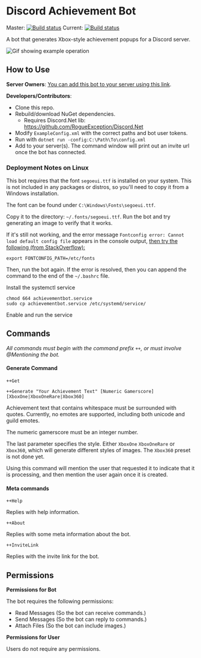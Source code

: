 # Discord Achievement Bot
Master: [![Build status](https://ci.appveyor.com/api/projects/status/9ap9d3d2cb6uw36s/branch/master?svg=true)](https://ci.appveyor.com/project/Chris-Johnston/discordachievementbot/branch/master)
Current: [![Build status](https://ci.appveyor.com/api/projects/status/9ap9d3d2cb6uw36s?svg=true)](https://ci.appveyor.com/project/Chris-Johnston/discordachievementbot)

A bot that generates Xbox-style achievement popups for a Discord server.

![Gif showing example operation][ExampleGif]

## How to Use

**Server Owners**: [You can add this bot to your server using this link][InviteLink].

**Developers/Contributors**:

- Clone this repo.
- Rebuild/download NuGet dependencies.
  - Requires Discord.Net lib: https://github.com/RogueException/Discord.Net
- Modify `ExampleConfig.xml` with the correct paths and bot user tokens.
- Run with `dotnet run -config:C:\Path\To\config.xml`
- Add to your server(s). The command window will print out an invite url once the bot has connected.

### Deployment Notes on Linux

This bot requires that the font `segoeui.ttf` is installed on your system. This is not included
in any packages or distros, so you'll need to copy it from a Windows installation.

The font can be found under `C:\Windows\Fonts\segoeui.ttf`.

Copy it to the directory: `~/.fonts/segoeui.ttf`. Run the bot and try generating an image to verify that it works.

If it's still not working, and the error message `Fontconfig error: Cannot load default config file` appears in the
console output, [then try the following (from StackOverflow):](https://askubuntu.com/a/708541)

```console
export FONTCONFIG_PATH=/etc/fonts
```

Then, run the bot again. If the error is resolved, then you can append the command to the end of the 
`~/.bashrc` file.

Install the systemctl service

```console
chmod 664 achievementbot.service
sudo cp achievementbot.service /etc/systemd/service/
```

Enable and run the service


## Commands

_All commands must begin with the command prefix `++`, or must involve @Mentioning the bot._

#### Generate Command

```
++Get

++Generate "Your Achievement Text" [Numeric Gamerscore] [XboxOne|XboxOneRare|Xbox360]
```

Achievement text that contains whitespace must be surrounded with quotes. Currently,
no emotes are supported, including both unicode and guild emotes.

The numeric gamerscore must be an integer number.

The last parameter specifies the style. Either `XboxOne` `XboxOneRare` or `Xbox360`,
which will generate different styles of images. The `Xbox360` preset is not done yet.

Using this command will mention the user that requested it to indicate that it is processing, and then mention the user again once it is created.

#### Meta commands

```
++Help
```

Replies with help information.

```
++About
```

Replies with some meta information about the bot.

```
++InviteLink
```

Replies with the invite link for the bot.


## Permissions

**Permissions for Bot**

The bot requires the following permissions:

- Read Messages (So the bot can receive commands.)
- Send Messages (So the bot can reply to commands.)
- Attach Files (So the bot can include images.)

**Permissions for User**

Users do not require any permissions.

[ExampleGif]: http://i.imgur.com/9lzwx6j.gif
[InviteLink]: https://discordapp.com/oauth2/authorize?client_id=347632041300328459&scope=bot&permissions=35840